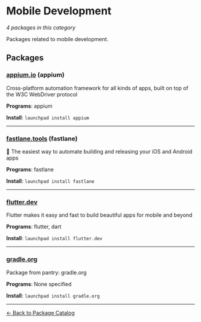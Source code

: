 # Mobile Development

*4 packages in this category*

Packages related to mobile development.

## Packages

### [appium.io](../packages/appium.io/index.md) (appium)

Cross-platform automation framework for all kinds of apps, built on top of the W3C WebDriver protocol

**Programs**: appium

**Install**: `launchpad install appium`

---

### [fastlane.tools](../packages/fastlane.tools/index.md) (fastlane)

🚀 The easiest way to automate building and releasing your iOS and Android apps

**Programs**: fastlane

**Install**: `launchpad install fastlane`

---

### [flutter.dev](../packages/flutter.dev/index.md)

Flutter makes it easy and fast to build beautiful apps for mobile and beyond

**Programs**: flutter, dart

**Install**: `launchpad install flutter.dev`

---

### [gradle.org](../packages/gradle.org/index.md)

Package from pantry: gradle.org

**Programs**: None specified

**Install**: `launchpad install gradle.org`

---

[← Back to Package Catalog](../package-catalog.md)
